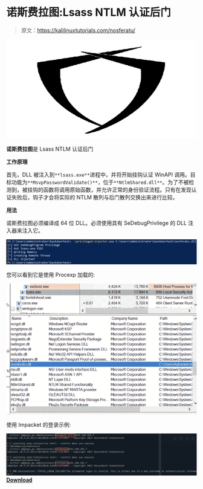 # 诺斯费拉图:Lsass NTLM 认证后门

> 原文：<https://kalilinuxtutorials.com/nosferatu/>

[![](img/3662a0e7b3d0f2e87a84e0257dc6d0c0.png)](https://blogger.googleusercontent.com/img/a/AVvXsEh4qOaCRfY1eSY-bBUMeM88juFR-_ebXvMRiBtGpcO6me1wqqTZwnoXGX_YiSBYmzaMDd-om2mY-Pjq74FzWNrWHHmeYLernnsc9vo43BZTZzm0zt7fVOYwvLgFfdXgVGDJL0SnfglMTnN8XK8paRKMGD6RbMJ3nqrba6Pxgi5gYaMC_e4-RgC4O3NO=s728)

**诺斯费拉图**是 Lsass NTLM 认证后门

**工作原理**

首先，DLL 被注入到`**lsass.exe**`进程中，并将开始挂钩认证 WinAPI 调用。目标功能为`**MsvpPasswordValidate()**`，位于`**NtlmShared.dll**`。为了不被检测到，被挂钩的函数将调用原始函数，并允许正常的身份验证流程。只有在发现认证失败后，钩子才会将实际的 NTLM 散列与后门散列交换出来进行比较。

**用法**

诺斯费拉图必须编译成 64 位 DLL。必须使用具有 SeDebugPrivilege 的 DLL 注入器来注入它。

![](img/18b1cd34035e141e8b92dd4ec1e69871.png)

您可以看到它是使用 Procexp 加载的:

![](img/19515c946f415e4057bca2232a2fefaa.png)

使用 Impacket 的登录示例:

![](img/5cc7b3a0c863ed5684e23463613d7d86.png)[**Download**](https://github.com/kindtime/nosferatu)